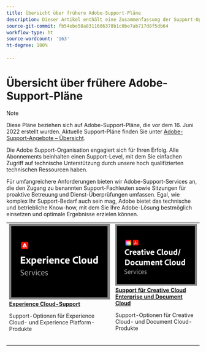 ```yaml
---
title: Übersicht über frühere Adobe-Support-Pläne
description: Dieser Artikel enthält eine Zusammenfassung der Support-Optionen für Adobe Experience Cloud, Adobe Document Cloud und Adobe Creative Cloud.
source-git-commit: fb54ebe58a8311686378b1c0be7ab717d8f5db64
workflow-type: ht
source-wordcount: '163'
ht-degree: 100%

---
```


# Übersicht über frühere Adobe-Support-Pläne

>[!NOTE]
>
>Diese Pläne beziehen sich auf Adobe-Support-Pläne, die vor dem 16. Juni 2022 erstellt wurden. Aktuelle Support-Pläne finden Sie unter [Adobe-Support-Angebote – Übersicht](overview.md).

Die Adobe Support-Organisation engagiert sich für Ihren Erfolg. Alle Abonnements beinhalten einen Support-Level, mit dem Sie einfachen Zugriff auf technische Unterstützung durch unsere hoch qualifizierten technischen Ressourcen haben.

Für umfangreichere Anforderungen bieten wir Adobe-Support-Services an, die den Zugang zu benannten Support-Fachleuten sowie Sitzungen für proaktive Betreuung und Dienst-Überprüfungen umfassen. Egal, wie komplex Ihr Support-Bedarf auch sein mag, Adobe bietet das technische und betriebliche Know-how, mit dem Sie Ihre Adobe-Lösung bestmöglich einsetzen und optimale Ergebnisse erzielen können.

<table style="table-layout:fixed">
<tr>
  <td>
    <a href="dx-overview.md">
    <img alt="DX-Unterstützung" src="assets/ECthumbnail.png"/>
    </a>
    <div>
    <a href="dx-overview.md"><strong>Experience Cloud-Support</strong></a>
    </div>
    <p>Support-Optionen für Experience Cloud- und Experience Platform-Produkte</p>
    <br>
  </td>
  <td>
    <a href="dme-overview.md">
      <img alt="Business" src="assets/CCDCThumbnail.png">
    </a>
    <div>
    <a href="dme-overview.md"><strong>Support für Creative Cloud Enterprise und Document Cloud</strong></a>
    </div>
    <p>Support-Optionen für Creative Cloud- und Document Cloud-Produkte</p>
    <br>
  </td>
</tr>
</table>
